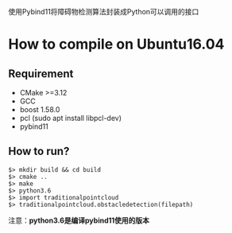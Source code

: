 使用Pybind11将障碍物检测算法封装成Python可以调用的接口    

# How to compile on Ubuntu16.04
## Requirement   
* CMake >=3.12  
* GCC  
* boost 1.58.0
* pcl (sudo apt install libpcl-dev)
* pybind11

## How to run?
```
$> mkdir build && cd build  
$> cmake ..  
$> make  
$> python3.6  
$> import traditionalpointcloud
$> traditionalpointcloud.obstacledetection(filepath)
```
注意：**python3.6是编译pybind11使用的版本**
  

[//]:#(reference)